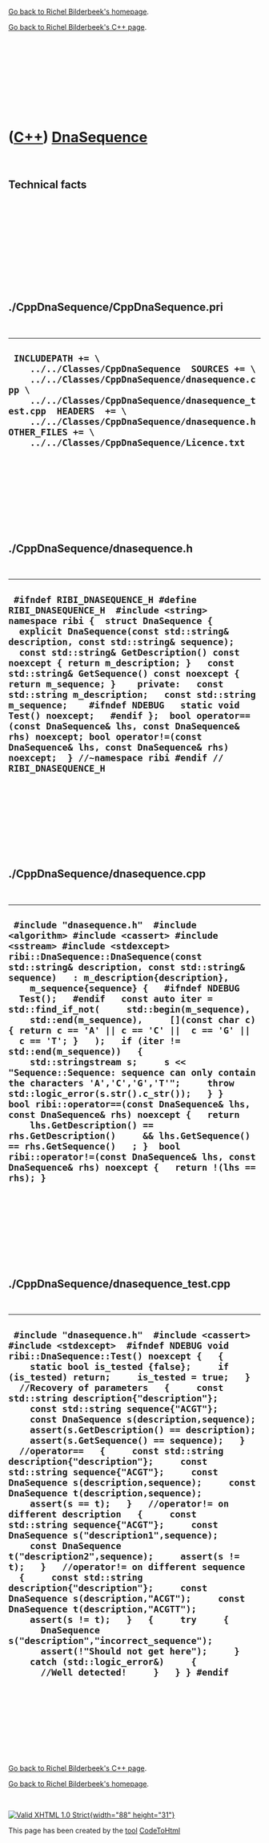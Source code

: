 [Go back to Richel Bilderbeek's homepage](index.htm).

[Go back to Richel Bilderbeek's C++ page](Cpp.htm).

 

 

 

 

 

([C++](Cpp.htm)) [DnaSequence](CppDnaSequence.htm)
==================================================

 

Technical facts
---------------

 

 

 

 

 

 

./CppDnaSequence/CppDnaSequence.pri
-----------------------------------

 

  ----------------------------------------------------------------------------------------------------------------------------------------------------------------------------------------------------------------------------------------------------------------------------------------------------------
  ` INCLUDEPATH += \     ../../Classes/CppDnaSequence  SOURCES += \     ../../Classes/CppDnaSequence/dnasequence.cpp \     ../../Classes/CppDnaSequence/dnasequence_test.cpp  HEADERS  += \     ../../Classes/CppDnaSequence/dnasequence.h  OTHER_FILES += \     ../../Classes/CppDnaSequence/Licence.txt`
  ----------------------------------------------------------------------------------------------------------------------------------------------------------------------------------------------------------------------------------------------------------------------------------------------------------

 

 

 

 

 

./CppDnaSequence/dnasequence.h
------------------------------

 

  ----------------------------------------------------------------------------------------------------------------------------------------------------------------------------------------------------------------------------------------------------------------------------------------------------------------------------------------------------------------------------------------------------------------------------------------------------------------------------------------------------------------------------------------------------------------------------------------------------------------------------------------------------------------------------------------------------------------------
  ` #ifndef RIBI_DNASEQUENCE_H #define RIBI_DNASEQUENCE_H  #include <string>  namespace ribi {  struct DnaSequence {   explicit DnaSequence(const std::string& description, const std::string& sequence);    const std::string& GetDescription() const noexcept { return m_description; }   const std::string& GetSequence() const noexcept { return m_sequence; }    private:   const std::string m_description;   const std::string m_sequence;    #ifndef NDEBUG   static void Test() noexcept;   #endif };  bool operator==(const DnaSequence& lhs, const DnaSequence& rhs) noexcept; bool operator!=(const DnaSequence& lhs, const DnaSequence& rhs) noexcept;  } //~namespace ribi #endif // RIBI_DNASEQUENCE_H`
  ----------------------------------------------------------------------------------------------------------------------------------------------------------------------------------------------------------------------------------------------------------------------------------------------------------------------------------------------------------------------------------------------------------------------------------------------------------------------------------------------------------------------------------------------------------------------------------------------------------------------------------------------------------------------------------------------------------------------

 

 

 

 

 

./CppDnaSequence/dnasequence.cpp
--------------------------------

 

  ---------------------------------------------------------------------------------------------------------------------------------------------------------------------------------------------------------------------------------------------------------------------------------------------------------------------------------------------------------------------------------------------------------------------------------------------------------------------------------------------------------------------------------------------------------------------------------------------------------------------------------------------------------------------------------------------------------------------------------------------------------------------------------------------------------------------------------------------------------------------------------------------------------------------------------------------------------------------------------------------------------------------
  ` #include "dnasequence.h"  #include <algorithm> #include <cassert> #include <sstream> #include <stdexcept>  ribi::DnaSequence::DnaSequence(const std::string& description, const std::string& sequence)   : m_description{description},     m_sequence{sequence} {   #ifndef NDEBUG   Test();   #endif   const auto iter = std::find_if_not(     std::begin(m_sequence),     std::end(m_sequence),     [](const char c) { return c == 'A' || c == 'C' ||  c == 'G' ||  c == 'T'; }   );   if (iter != std::end(m_sequence))   {     std::stringstream s;     s << "Sequence::Sequence: sequence can only contain the characters 'A','C','G','T'";     throw std::logic_error(s.str().c_str());   } }   bool ribi::operator==(const DnaSequence& lhs, const DnaSequence& rhs) noexcept {   return     lhs.GetDescription() == rhs.GetDescription()     && lhs.GetSequence() == rhs.GetSequence()   ; }  bool ribi::operator!=(const DnaSequence& lhs, const DnaSequence& rhs) noexcept {   return !(lhs == rhs); }`
  ---------------------------------------------------------------------------------------------------------------------------------------------------------------------------------------------------------------------------------------------------------------------------------------------------------------------------------------------------------------------------------------------------------------------------------------------------------------------------------------------------------------------------------------------------------------------------------------------------------------------------------------------------------------------------------------------------------------------------------------------------------------------------------------------------------------------------------------------------------------------------------------------------------------------------------------------------------------------------------------------------------------------

 

 

 

 

 

./CppDnaSequence/dnasequence\_test.cpp
--------------------------------------

 

  ----------------------------------------------------------------------------------------------------------------------------------------------------------------------------------------------------------------------------------------------------------------------------------------------------------------------------------------------------------------------------------------------------------------------------------------------------------------------------------------------------------------------------------------------------------------------------------------------------------------------------------------------------------------------------------------------------------------------------------------------------------------------------------------------------------------------------------------------------------------------------------------------------------------------------------------------------------------------------------------------------------------------------------------------------------------------------------------------------------------------------------------------------------------------------------------------------------------------------------------------------------------------------------------------------------------------------------------------------------------------
  ` #include "dnasequence.h"  #include <cassert> #include <stdexcept>  #ifndef NDEBUG void ribi::DnaSequence::Test() noexcept {   {     static bool is_tested {false};     if (is_tested) return;     is_tested = true;   }   //Recovery of parameters   {     const std::string description{"description"};     const std::string sequence{"ACGT"};     const DnaSequence s(description,sequence);     assert(s.GetDescription() == description);     assert(s.GetSequence() == sequence);   }   //operator==   {     const std::string description{"description"};     const std::string sequence{"ACGT"};     const DnaSequence s(description,sequence);     const DnaSequence t(description,sequence);     assert(s == t);   }   //operator!= on different description   {     const std::string sequence{"ACGT"};     const DnaSequence s("description1",sequence);     const DnaSequence t("description2",sequence);     assert(s != t);   }   //operator!= on different sequence   {     const std::string description{"description"};     const DnaSequence s(description,"ACGT");     const DnaSequence t(description,"ACGTT");     assert(s != t);   }   {     try     {       DnaSequence s("description","incorrect_sequence");       assert(!"Should not get here");     }     catch (std::logic_error&)     {       //Well detected!     }   } } #endif`
  ----------------------------------------------------------------------------------------------------------------------------------------------------------------------------------------------------------------------------------------------------------------------------------------------------------------------------------------------------------------------------------------------------------------------------------------------------------------------------------------------------------------------------------------------------------------------------------------------------------------------------------------------------------------------------------------------------------------------------------------------------------------------------------------------------------------------------------------------------------------------------------------------------------------------------------------------------------------------------------------------------------------------------------------------------------------------------------------------------------------------------------------------------------------------------------------------------------------------------------------------------------------------------------------------------------------------------------------------------------------------

 

 

 

 

 

[Go back to Richel Bilderbeek's C++ page](Cpp.htm).

[Go back to Richel Bilderbeek's homepage](index.htm).

 

[![Valid XHTML 1.0 Strict](valid-xhtml10.png){width="88"
height="31"}](http://validator.w3.org/check?uri=referer)

This page has been created by the [tool](Tools.htm)
[CodeToHtml](ToolCodeToHtml.htm)
